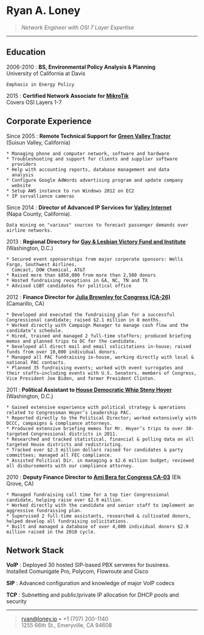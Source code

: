 Ryan A. Loney
=============

>   *Network Engineer with OSI 7 Layer Expertise*

----

Education
---------

2006-2010
:   **BS, Environmental Policy Analysis & Planning**  
    University of California at Davis  

    Emphasis in Energy Policy  

2015
:   **Certified Network Associate for [MikroTik](http://routeros.com)**  
    Covers OSI Layers 1-7


Corporate Experience
--------------------

Since 2005
:   **Remote Technical Support for [Green Valley Tractor][1]**  
    (Suisun Valley, California)

    * Managing phone and computer network, software and hardware
    * Troubleshooting and support for clients and supplier software
      providers
    * Help with accounting reports, database management and data
      analysis
    * Configure Google AdWords advertising program and update company
      website
    * Setup AWS instance to run Windows 2012 on EC2
    * IP survallience cameras 


Since 2014
:   **Director of Advanced IP Services for [Valley Internet][2]**  
    (Napa County, California).

    Data mining on "various" sources to forecast passenger demands over
    airline networks.

2013
:   **Regional Directory for [Gay & Lesbian Victory Fund and
Institute][3]**  
    (Washington, D.C.)

    * Secured event sponsorships from major corporate sponsors: Wells Fargo, Southwest Airlines,
      Comcast, DOW Chemical, AT&T
    * Raised more than $850,000 from more than 2,500 donors
    * Hosted fundraising receptions in GA, NC, TN and TX
    * Advised LGBT candidates for political office

2012
:   **Finance Director for [Julia Brownley for Congress
(CA-26)][4]**  
    (Camarillo, CA)

    * Developed and executed the fundraising plan for a successful Congressional candidate; raised $2.1 million in 8 months. 
    * Worked directly with Campaign Manager to manage cash flow and the candidate’s schedule.
    * Hired, trained and managed 2 full-time staffers; produced briefing memos and planned trips to DC for the candidate.
    * Developed all direct mail and email solicitations in-house; raised funds from over 10,000 individual donors.
    * Managed all PAC fundraising in-house, working directly with local & national PAC contacts.
    * Planned 35 fundraising events; worked with event surrogates and their staffs—including events with U.S. Senators, members of Congress, Vice President Joe Biden, and former President Clinton.

2011
:   **Political Assistant to [House Democratic Whip Steny
Hoyer][5]**  
    (Washington, D.C.)

    * Gained extensive experience with political strategy & operations related to Congressman Hoyer’s Leadership PAC. 
    * Reported directly to the Political Director; worked extensively with DCCC, campaigns & compliance attorneys.
    * Produced extensive briefing memos for Mr. Hoyer’s trips to over 30-targeted Congressional districts in 2011.
    * Researched and tracked statistical, financial & polling data on all targeted House districts and redistricting.
    * Tracked over $2.3 million dollars raised for candidates & party committees; managed all FEC compliance.
    * Assisted Political Dir. in managing a $2.6 million budget; reviewed all disbursements with our compliance attorney.

2010
:   **Deputy Finance Director to [Ami Bera for Congress
CA-03][6]**
    (Elk Grove, CA)

    * Managed fundraising call time for a top tier Congressional candidate, helping raise over $2.9 million. 
    * Worked directly with the candidate and senior staff to implement an aggressive fundraising plan.
    * Supervised 2 full-time assistants, researched & cultivated donors, helped develop all fundraising solicitations.
    * Built and managed a database of over 4,000 individual donors $2.9 million raised in the 2010 cycle. 


Network Stack
-------------

**VoIP**
:   Deployed 30 hosted SIP-based PBX serveres for business.  
    Installed Comunigate Pro, Polycom, Flowroute and Cisco

**SIP**
:   Advanced configuration and knowledge of major VoIP codecs

**TCP**
:   Subnetting and public/private IP allocation for DHCP pools and
security


----

> <ryan@loney.io> • +1 (707) 200-1140 \
>  1255 66th St., Emeryville, CA 94608


[1]: http://greenvalleytractor.com
[2]: http://valleyinternet.com/
[3]: http://victoryfund.org
[4]: http://juliabrownley.com
[5]: http://hoyer.house.gov/
[6]: http://bera.house.gov
[7]: http://www.grandcercle.org
